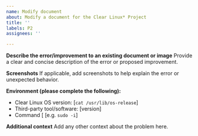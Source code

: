 ```yaml
---
name: Modify document
about: Modify a document for the Clear Linux* Project
title: ''
labels: P2
assignees: ''

---
```


**Describe the error/improvement to an existing document or image**
Provide a clear and concise description of the error or proposed improvement.

**Screenshots**
If applicable, add screenshots to help explain the error or unexpected behavior.

**Environment (please complete the following):**
 - Clear Linux OS version: [`cat /usr/lib/os-release`]
 - Third-party tool/software: [version]
 - Command [ [e.g. `sudo -i`]

**Additional context**
Add any other context about the problem here.
